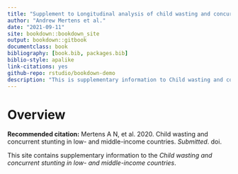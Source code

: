 ```yaml
--- 
title: "Supplement to Longitudinal analysis of child wasting and concurrence with stunting in low-resource settings"
author: "Andrew Mertens et al."
date: "2021-09-11"
site: bookdown::bookdown_site
output: bookdown::gitbook
documentclass: book
bibliography: [book.bib, packages.bib]
biblio-style: apalike
link-citations: yes
github-repo: rstudio/bookdown-demo
description: "This is supplementary information to Child wasting and concurrent stunting in low- and middle-income countries"
---
```


# Overview

**Recommended citation:** Mertens A N, et al. 2020. Child wasting and concurrent stunting in low- and middle-income countries. *Submitted*. doi. 

This site contains supplementary information to the *Child wasting and concurrent stunting in low- and middle-income countries*. 




